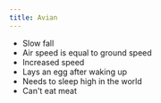 ```yaml
---
title: Avian
---
```

- Slow fall
- Air speed is equal to ground speed
- Increased speed
- Lays an egg after waking up
- Needs to sleep high in the world
- Can't eat meat
